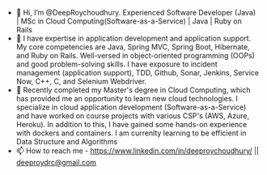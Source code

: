 - 👋 Hi, I’m @DeepRoychoudhury. Experienced Software Developer (Java) | MSc in Cloud Computing(Software-as-a-Service) | Java | Ruby on Rails
- 👀 I have expertise in application development and application support. My core competencies are Java, Spring MVC, Spring Boot, Hibernate, 
and Ruby on Rails. Well-versed in object-oriented programming (OOPs) and good problem-solving skills. I have exposure to incident management (application support), 
TDD, Github, Sonar, Jenkins, Service Now, C++, C, and Selenium Webdriver.
- 🌱 Recently completed my Master's degree in Cloud Computing, which has provided me an opportunity to learn new cloud technologies. I specialize in 
cloud application development (Software-as-a-Service) and have worked on course projects with various CSP's (AWS, Azure, Heroku). In addition to this, 
I have gained some hands-on experience with dockers and containers. I am currenlty learning to be efficient in Data Structure and Algorithms
- 📫 How to reach me - https://www.linkedin.com/in/deeproychoudhury/  ||   deeproydrc@gmail.com

<!---
DeepRoychoudhury/DeepRoychoudhury is a ✨ special ✨ repository because its `README.md` (this file) appears on your GitHub profile.
You can click the Preview link to take a look at your changes.
--->
